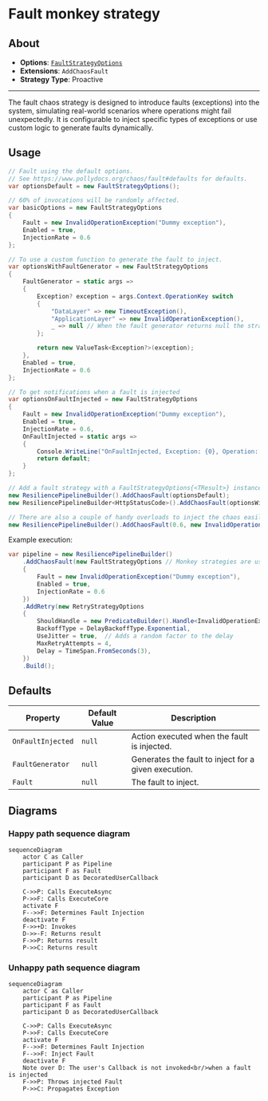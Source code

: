 # Fault monkey strategy

## About

- **Options**: [`FaultStrategyOptions`](xref:Polly.Simmy.Fault.FaultStrategyOptions)
- **Extensions**: `AddChaosFault`
- **Strategy Type**: Proactive

---

The fault chaos strategy is designed to introduce faults (exceptions) into the system, simulating real-world scenarios where operations might fail unexpectedly. It is configurable to inject specific types of exceptions or use custom logic to generate faults dynamically.

## Usage

<!-- snippet: chaos-fault-usage -->
```cs
// Fault using the default options.
// See https://www.pollydocs.org/chaos/fault#defaults for defaults.
var optionsDefault = new FaultStrategyOptions();

// 60% of invocations will be randomly affected.
var basicOptions = new FaultStrategyOptions
{
    Fault = new InvalidOperationException("Dummy exception"),
    Enabled = true,
    InjectionRate = 0.6
};

// To use a custom function to generate the fault to inject.
var optionsWithFaultGenerator = new FaultStrategyOptions
{
    FaultGenerator = static args =>
    {
        Exception? exception = args.Context.OperationKey switch
        {
            "DataLayer" => new TimeoutException(),
            "ApplicationLayer" => new InvalidOperationException(),
            _ => null // When the fault generator returns null the strategy won't inject any fault and it will just invoke the user's callback
        };

        return new ValueTask<Exception?>(exception);
    },
    Enabled = true,
    InjectionRate = 0.6
};

// To get notifications when a fault is injected
var optionsOnFaultInjected = new FaultStrategyOptions
{
    Fault = new InvalidOperationException("Dummy exception"),
    Enabled = true,
    InjectionRate = 0.6,
    OnFaultInjected = static args =>
    {
        Console.WriteLine("OnFaultInjected, Exception: {0}, Operation: {1}.", args.Fault.Message, args.Context.OperationKey);
        return default;
    }
};

// Add a fault strategy with a FaultStrategyOptions{<TResult>} instance to the pipeline
new ResiliencePipelineBuilder().AddChaosFault(optionsDefault);
new ResiliencePipelineBuilder<HttpStatusCode>().AddChaosFault(optionsWithFaultGenerator);

// There are also a couple of handy overloads to inject the chaos easily.
new ResiliencePipelineBuilder().AddChaosFault(0.6, new InvalidOperationException("Dummy exception"));
```
<!-- endSnippet -->

Example execution:

<!-- snippet: chaos-fault-execution -->
```cs
var pipeline = new ResiliencePipelineBuilder()
    .AddChaosFault(new FaultStrategyOptions // Monkey strategies are usually placed innermost in the pipelines
    {
        Fault = new InvalidOperationException("Dummy exception"),
        Enabled = true,
        InjectionRate = 0.6
    })
    .AddRetry(new RetryStrategyOptions
    {
        ShouldHandle = new PredicateBuilder().Handle<InvalidOperationException>(),
        BackoffType = DelayBackoffType.Exponential,
        UseJitter = true,  // Adds a random factor to the delay
        MaxRetryAttempts = 4,
        Delay = TimeSpan.FromSeconds(3),
    })
    .Build();
```
<!-- endSnippet -->

## Defaults

| Property          | Default Value | Description                                          |
|-------------------|---------------|------------------------------------------------------|
| `OnFaultInjected` | `null`        | Action executed when the fault is injected.          |
| `FaultGenerator`  | `null`        | Generates the fault to inject for a given execution. |
| `Fault`           | `null`        | The fault to inject.                                 |

## Diagrams

### Happy path sequence diagram

```mermaid
sequenceDiagram
    actor C as Caller
    participant P as Pipeline
    participant F as Fault
    participant D as DecoratedUserCallback

    C->>P: Calls ExecuteAsync
    P->>F: Calls ExecuteCore
    activate F
    F-->>F: Determines Fault Injection
    deactivate F
    F->>+D: Invokes
    D->>-F: Returns result
    F->>P: Returns result
    P->>C: Returns result
```

### Unhappy path sequence diagram

```mermaid
sequenceDiagram
    actor C as Caller
    participant P as Pipeline
    participant F as Fault
    participant D as DecoratedUserCallback

    C->>P: Calls ExecuteAsync
    P->>F: Calls ExecuteCore
    activate F
    F-->>F: Determines Fault Injection
    F-->>F: Inject Fault
    deactivate F
    Note over D: The user's Callback is not invoked<br/>when a fault is injected
    F->>P: Throws injected Fault
    P->>C: Propagates Exception
```

